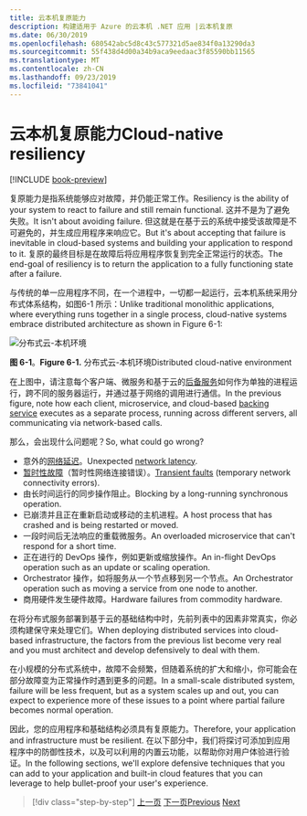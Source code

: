 ```yaml
---
title: 云本机复原能力
description: 构建适用于 Azure 的云本机 .NET 应用 |云本机复原
ms.date: 06/30/2019
ms.openlocfilehash: 680542abc5d8c43c577321d5ae834f0a13290da3
ms.sourcegitcommit: 55f438d4d00a34b9aca9eedaac3f85590bb11565
ms.translationtype: MT
ms.contentlocale: zh-CN
ms.lasthandoff: 09/23/2019
ms.locfileid: "73841041"
---
```

# <a name="cloud-native-resiliency"></a><span data-ttu-id="fec48-103">云本机复原能力</span><span class="sxs-lookup"><span data-stu-id="fec48-103">Cloud-native resiliency</span></span>

[!INCLUDE [book-preview](../../../includes/book-preview.md)]

<span data-ttu-id="fec48-104">复原能力是指系统能够应对故障，并仍能正常工作。</span><span class="sxs-lookup"><span data-stu-id="fec48-104">Resiliency is the ability of your system to react to failure and still remain functional.</span></span> <span data-ttu-id="fec48-105">这并不是为了避免失败。</span><span class="sxs-lookup"><span data-stu-id="fec48-105">It isn't about avoiding failure.</span></span> <span data-ttu-id="fec48-106">但这就是在基于云的系统中接受该故障是不可避免的，并生成应用程序来响应它。</span><span class="sxs-lookup"><span data-stu-id="fec48-106">But it's about accepting that failure is inevitable in cloud-based systems and building your application to respond to it.</span></span> <span data-ttu-id="fec48-107">复原的最终目标是在故障后将应用程序恢复到完全正常运行的状态。</span><span class="sxs-lookup"><span data-stu-id="fec48-107">The end-goal of resiliency is to return the application to a fully functioning state after a failure.</span></span>

<span data-ttu-id="fec48-108">与传统的单一应用程序不同，在一个进程中，一切都一起运行，云本机系统采用分布式体系结构，如图6-1 所示：</span><span class="sxs-lookup"><span data-stu-id="fec48-108">Unlike traditional monolithic applications, where everything runs together in a single process, cloud-native systems embrace distributed architecture as shown in Figure 6-1:</span></span>

![分布式云-本机环境](./media/distributed-cloud-native-environment.png)

<span data-ttu-id="fec48-110">**图 6-1**。</span><span class="sxs-lookup"><span data-stu-id="fec48-110">**Figure 6-1.**</span></span> <span data-ttu-id="fec48-111">分布式云-本机环境</span><span class="sxs-lookup"><span data-stu-id="fec48-111">Distributed cloud-native environment</span></span>

<span data-ttu-id="fec48-112">在上图中，请注意每个客户端、微服务和基于云的[后备服务](https://12factor.net/backing-services)如何作为单独的进程运行，跨不同的服务器运行，并通过基于网络的调用进行通信。</span><span class="sxs-lookup"><span data-stu-id="fec48-112">In the previous figure, note how each client, microservice, and cloud-based [backing service](https://12factor.net/backing-services) executes as a separate process, running across different servers, all communicating via network-based calls.</span></span>

<span data-ttu-id="fec48-113">那么，会出现什么问题呢？</span><span class="sxs-lookup"><span data-stu-id="fec48-113">So, what could go wrong?</span></span>

- <span data-ttu-id="fec48-114">意外的[网络延迟](https://www.techopedia.com/definition/8553/network-latency)。</span><span class="sxs-lookup"><span data-stu-id="fec48-114">Unexpected [network latency](https://www.techopedia.com/definition/8553/network-latency).</span></span>
- <span data-ttu-id="fec48-115">[暂时性故障](https://docs.microsoft.com/azure/architecture/best-practices/transient-faults)（暂时性网络连接错误）。</span><span class="sxs-lookup"><span data-stu-id="fec48-115">[Transient faults](https://docs.microsoft.com/azure/architecture/best-practices/transient-faults) (temporary network connectivity errors).</span></span>
- <span data-ttu-id="fec48-116">由长时间运行的同步操作阻止。</span><span class="sxs-lookup"><span data-stu-id="fec48-116">Blocking by a long-running synchronous operation.</span></span>
- <span data-ttu-id="fec48-117">已崩溃并且正在重新启动或移动的主机进程。</span><span class="sxs-lookup"><span data-stu-id="fec48-117">A host process that has crashed and is being restarted or moved.</span></span>
- <span data-ttu-id="fec48-118">一段时间后无法响应的重载微服务。</span><span class="sxs-lookup"><span data-stu-id="fec48-118">An overloaded microservice that can't respond for a short time.</span></span>
- <span data-ttu-id="fec48-119">正在进行的 DevOps 操作，例如更新或缩放操作。</span><span class="sxs-lookup"><span data-stu-id="fec48-119">An in-flight DevOps operation such as an update or scaling operation.</span></span>
- <span data-ttu-id="fec48-120">Orchestrator 操作，如将服务从一个节点移到另一个节点。</span><span class="sxs-lookup"><span data-stu-id="fec48-120">An Orchestrator operation such as moving a service from one node to another.</span></span>
- <span data-ttu-id="fec48-121">商用硬件发生硬件故障。</span><span class="sxs-lookup"><span data-stu-id="fec48-121">Hardware failures from commodity hardware.</span></span>

<span data-ttu-id="fec48-122">在将分布式服务部署到基于云的基础结构中时，先前列表中的因素非常真实，你必须构建保守来处理它们。</span><span class="sxs-lookup"><span data-stu-id="fec48-122">When deploying distributed services into cloud-based infrastructure, the factors from the previous list become very real and you must architect and develop defensively to deal with them.</span></span>

<span data-ttu-id="fec48-123">在小规模的分布式系统中，故障不会频繁，但随着系统的扩大和缩小，你可能会在部分故障变为正常操作时遇到更多的问题。</span><span class="sxs-lookup"><span data-stu-id="fec48-123">In a small-scale distributed system, failure will be less frequent, but as a system scales up and out, you can expect to experience more of these issues to a point where partial failure becomes normal operation.</span></span>

<span data-ttu-id="fec48-124">因此，您的应用程序和基础结构必须具有复原能力。</span><span class="sxs-lookup"><span data-stu-id="fec48-124">Therefore, your application and infrastructure must be resilient.</span></span> <span data-ttu-id="fec48-125">在以下部分中，我们将探讨可添加到应用程序中的防御性技术，以及可以利用的内置云功能，以帮助你对用户体验进行验证。</span><span class="sxs-lookup"><span data-stu-id="fec48-125">In the following sections, we'll explore defensive techniques that you can add to your application and built-in cloud features that you can leverage to help bullet-proof your user's experience.</span></span>

>[!div class="step-by-step"]
><span data-ttu-id="fec48-126">[上一页](azure-data-storage.md)
>[下一页](application-resiliency-patterns.md)</span><span class="sxs-lookup"><span data-stu-id="fec48-126">[Previous](azure-data-storage.md)
[Next](application-resiliency-patterns.md)</span></span>

